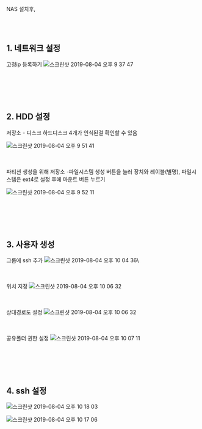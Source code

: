 NAS 설치후,

<br/><br/>
## 1. 네트워크 설정
고정ip 등록하기
![스크린샷 2019-08-04 오후 9 37 47](https://user-images.githubusercontent.com/44438752/62423911-49f32580-b702-11e9-8fe9-08f8b220e481.png)

<br/><br/><br/><br/>

## 2. HDD 설정
저장소 - 디스크
하드디스크 4개가 인식된걸 확인할 수 있음


![스크린샷 2019-08-04 오후 9 51 41](https://user-images.githubusercontent.com/44438752/62423931-8e7ec100-b702-11e9-95a6-8039568bd8e2.png)

<br/><br/>
파티션 생성을 위해 저장소 -파일시스템
생성 버튼을 눌러 장치와 레이블(별명), 파일시스템은 ext4로 설정
후에 마운트 버튼 누르기

![스크린샷 2019-08-04 오후 9 52 11](https://user-images.githubusercontent.com/44438752/62423946-d0a80280-b702-11e9-99cf-14696d7a914f.png)

<br/><br/><br/><br/>

## 3. 사용자 생성
그룹에 ssh 추가
![스크린샷 2019-08-04 오후 10 04 36](https://user-images.githubusercontent.com/44438752/62424058-7e67e100-b704-11e9-905c-5f8689216458.png)\

<br/><br/>
위치 지정
![스크린샷 2019-08-04 오후 10 06 32](https://user-images.githubusercontent.com/44438752/62424064-8758b280-b704-11e9-9780-6bac0d394f32.png)

<br/><br/>
상대경로도 설정
![스크린샷 2019-08-04 오후 10 06 32](https://user-images.githubusercontent.com/44438752/62618884-553b9080-b950-11e9-8f3f-b536a80417f8.png)


<br/><br/>
공유폴더 권한 설정
![스크린샷 2019-08-04 오후 10 07 11](https://user-images.githubusercontent.com/44438752/62424075-ac4d2580-b704-11e9-93fc-25784a9d572b.png)


<br/><br/><br/><br/>

## 4. ssh 설정

![스크린샷 2019-08-04 오후 10 18 03](https://user-images.githubusercontent.com/44438752/62424153-c63b3800-b705-11e9-8d7b-7a1152292621.png)

![스크린샷 2019-08-04 오후 10 17 06](https://user-images.githubusercontent.com/44438752/62424155-d05d3680-b705-11e9-8670-f32f11cb40fe.png)
